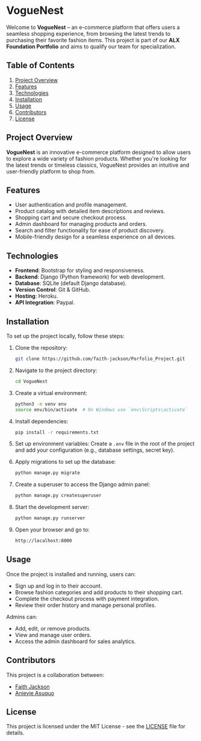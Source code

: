 # VogueNest

Welcome to **VogueNest** – an e-commerce platform that offers users a seamless shopping experience, from browsing the latest trends to purchasing their favorite fashion items. This project is part of our **ALX Foundation Portfolio** and aims to qualify our team for specialization.

## Table of Contents
1. [Project Overview](#project-overview)
2. [Features](#features)
3. [Technologies](#technologies)
4. [Installation](#installation)
5. [Usage](#usage)
6. [Contributors](#contributors)
7. [License](#license)

## Project Overview
**VogueNest** is an innovative e-commerce platform designed to allow users to explore a wide variety of fashion products. Whether you're looking for the latest trends or timeless classics, VogueNest provides an intuitive and user-friendly platform to shop from.

## Features
- User authentication and profile management.
- Product catalog with detailed item descriptions and reviews.
- Shopping cart and secure checkout process.
- Admin dashboard for managing products and orders.
- Search and filter functionality for ease of product discovery.
- Mobile-friendly design for a seamless experience on all devices.

## Technologies
- **Frontend**: Bootstrap for styling and responsiveness.
- **Backend**: Django (Python framework) for web development.
- **Database**: SQLite (default Django database).
- **Version Control**: Git & GitHub.
- **Hosting**: Heroku.
- **API Integration**: Paypal.

## Installation
To set up the project locally, follow these steps:

1. Clone the repository:
    ```bash
    git clone https://github.com/faith-jackson/Porfolio_Project.git
    ```

2. Navigate to the project directory:
    ```bash
    cd VogueNest
    ```

3. Create a virtual environment:
    ```bash
    python3 -m venv env
    source env/bin/activate  # On Windows use `env\Scripts\activate`
    ```

4. Install dependencies:
    ```bash
    pip install -r requirements.txt
    ```

5. Set up environment variables:
    Create a `.env` file in the root of the project and add your configuration (e.g., database settings, secret key).

6. Apply migrations to set up the database:
    ```bash
    python manage.py migrate
    ```

7. Create a superuser to access the Django admin panel:
    ```bash
    python manage.py createsuperuser
    ```

8. Start the development server:
    ```bash
    python manage.py runserver
    ```

9. Open your browser and go to:
    ```bash
    http://localhost:8000
    ```

## Usage
Once the project is installed and running, users can:
- Sign up and log in to their account.
- Browse fashion categories and add products to their shopping cart.
- Complete the checkout process with payment integration.
- Review their order history and manage personal profiles.

Admins can:
- Add, edit, or remove products.
- View and manage user orders.
- Access the admin dashboard for sales analytics.

## Contributors
This project is a collaboration between:
- [Faith Jackson](https://github.com/faith-jackson)
- [Anieyie Asuquo](https://github.com/anieyie-asuquo)


## License
This project is licensed under the MIT License - see the [LICENSE](LICENSE.txt) file for details.